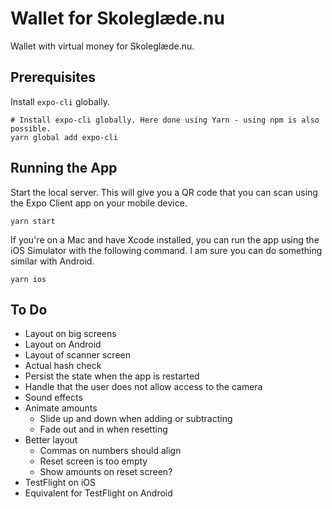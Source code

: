 # Wallet for Skoleglæde.nu

Wallet with virtual money for Skoleglæde.nu.

## Prerequisites

Install `expo-cli` globally.

    # Install expo-cli globally. Here done using Yarn - using npm is also possible.
    yarn global add expo-cli

## Running the App

Start the local server. This will give you a QR code that you can scan using the Expo Client app on your mobile device.

    yarn start

If you're on a Mac and have Xcode installed, you can run the app using the iOS Simulator with the following command. I am sure you can do something similar with Android.

    yarn ios

## To Do

- Layout on big screens
- Layout on Android
- Layout of scanner screen
- Actual hash check
- Persist the state when the app is restarted
- Handle that the user does not allow access to the camera
- Sound effects
- Animate amounts
  - Slide up and down when adding or subtracting
  - Fade out and in when resetting
- Better layout
  - Commas on numbers should align
  - Reset screen is too empty
  - Show amounts on reset screen?
- TestFlight on iOS
- Equivalent for TestFlight on Android